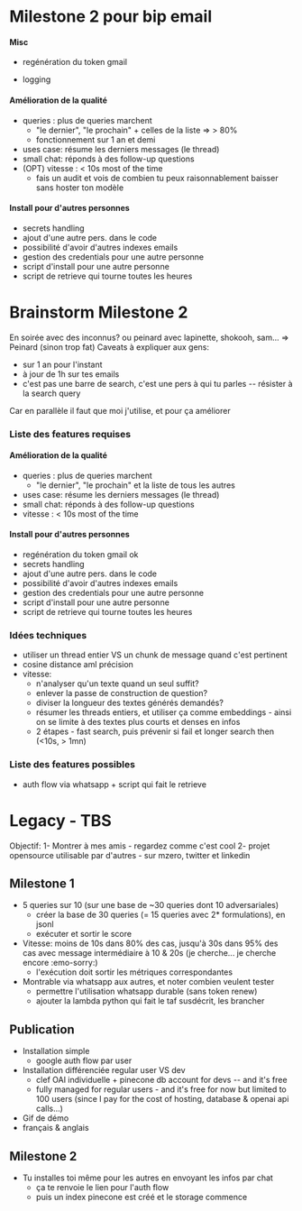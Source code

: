# Milestone 2 pour bip email
#### Misc
+ regénération du token gmail
- logging
#### Amélioration de la qualité
- queries : plus de queries marchent
  - "le dernier", "le prochain" + celles de la liste => > 80%
  - fonctionnement sur 1 an et demi
- uses case: résume les derniers messages (le thread)
- small chat: réponds à des follow-up questions
- (OPT) vitesse : < 10s most of the time
  - fais un audit et vois de combien tu peux raisonnablement baisser sans hoster ton modèle

#### Install pour d'autres personnes
- secrets handling
- ajout d'une autre pers. dans le code
- possibilité d'avoir d'autres indexes emails
- gestion des credentials pour une autre personne
- script d'install pour une autre personne
- script de retrieve qui tourne toutes les heures


# Brainstorm Milestone 2
En soirée avec des inconnus? ou peinard avec lapinette, shokooh, sam...
=> Peinard (sinon trop fat)
Caveats à expliquer aux gens:
- sur 1 an pour l'instant
- à jour de 1h sur tes emails
- c'est pas une barre de search, c'est une pers à qui tu parles -- résister à la search query

Car en parallèle il faut que moi j'utilise, et pour ça améliorer


### Liste des features requises
#### Amélioration de la qualité
- queries : plus de queries marchent
  - "le dernier", "le prochain" et la liste de tous les autres
- uses case: résume les derniers messages (le thread)
- small chat: réponds à des follow-up questions
- vitesse : < 10s most of the time

#### Install pour d'autres personnes
- regénération du token gmail ok
- secrets handling
- ajout d'une autre pers. dans le code
- possibilité d'avoir d'autres indexes emails
- gestion des credentials pour une autre personne
- script d'install pour une autre personne
- script de retrieve qui tourne toutes les heures





### Idées techniques
- utiliser un thread entier VS un chunk de message quand c'est pertinent
- cosine distance aml précision
- vitesse: 
  - n'analyser qu'un texte quand un seul suffit? 
  - enlever la passe de construction de question?
  - diviser la longueur des textes générés demandés?
  - résumer les threads entiers, et utiliser ça comme embeddings - ainsi on se limite à des textes plus courts et denses en infos
  - 2 étapes - fast search, puis prévenir si fail et longer search then (<10s, > 1mn)

### Liste des features possibles
- auth flow via whatsapp + script qui fait le retrieve  
# Legacy - TBS
Objectif: 
1- Montrer à mes amis - regardez comme c'est cool
2- projet opensource utilisable par d'autres - sur mzero, twitter et linkedin



## Milestone 1
- 5 queries sur 10 (sur une base de ~30 queries dont 10 adversariales)
  - créer la base de 30 queries (= 15 queries avec 2* formulations), en jsonl
  - exécuter et sortir le score
- Vitesse: moins de 10s dans 80% des cas, jusqu'à 30s dans 95% des cas avec message intermédiaire à 10 & 20s (je cherche... je cherche encore :emo-sorry:) 
  - l'exécution doit sortir les métriques correspondantes
- Montrable via whatsapp aux autres, et noter combien veulent tester
  - permettre l'utilisation whatsapp durable (sans token renew)
  - ajouter la lambda python qui fait le taf susdécrit, les brancher

## Publication
- Installation simple 
  - google auth flow par user
- Installation différenciée regular user VS dev 
  - clef OAI individuelle + pinecone db account for devs -- and it's free
  - fully managed for regular users - and it's free for now but limited to 100 users (since I pay for the cost of hosting, database & openai api calls...)
- Gif de démo
- français & anglais


## Milestone 2
- Tu installes toi même pour les autres en envoyant les infos par chat
  - ça te renvoie le lien pour l'auth flow
  - puis un index pinecone est créé et le storage commence
